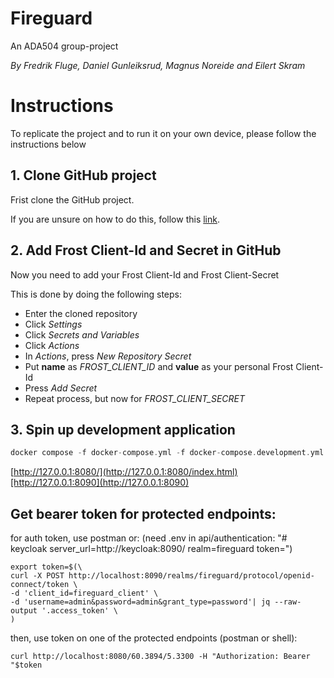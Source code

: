 # Fireguard
 An ADA504 group-project

*By Fredrik Fluge, Daniel Gunleiksrud, Magnus Noreide and Eilert Skram*



# Instructions 

To replicate the project and to run it on your own device, please follow the instructions below

## 1. Clone GitHub project
Frist clone the GitHub project.

If you are unsure on how to do this, follow this [link](https://docs.github.com/en/repositories/creating-and-managing-repositories/cloning-a-repository).

## 2. Add Frost Client-Id and Secret in GitHub
Now you need to add your Frost Client-Id and Frost Client-Secret

This is done by doing the following steps:
- Enter the cloned repository
- Click *Settings*
- Click *Secrets and Variables*
- Click *Actions*
- In *Actions*, press *New Repository Secret*
- Put **name** as *FROST_CLIENT_ID* and **value** as your personal Frost Client-Id
- Press *Add Secret*
- Repeat process, but now for *FROST_CLIENT_SECRET*

## 3. Spin up development application
```haskell
docker compose -f docker-compose.yml -f docker-compose.development.yml up
```

[http://127.0.0.1:8080/](http://127.0.0.1:8080/index.html)[http://127.0.0.1:8090](http://127.0.0.1:8090)

## Get bearer token for protected endpoints:
for auth token, use postman or:
(need .env in api/authentication: "# keycloak
server_url=http://keycloak:8090/
realm=fireguard
token=")

```shell
export token=$(\
curl -X POST http://localhost:8090/realms/fireguard/protocol/openid-connect/token \
-d 'client_id=fireguard_client' \
-d 'username=admin&password=admin&grant_type=password'| jq --raw-output '.access_token' \
)
```

then, use token on one of the protected endpoints (postman or shell):
```shell
curl http://localhost:8080/60.3894/5.3300 -H "Authorization: Bearer "$token
```
